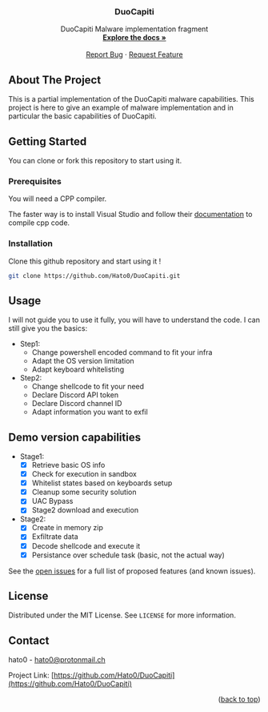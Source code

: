 <div id="top"></div>


<br />
<h3 align="center">DuoCapiti</h3>

  <p align="center">
    DuoCapiti Malware implementation fragment
    <br />
        <a href="https://github.com/Hato0/DuoCapiti"><strong>Explore the docs »</strong></a>
    <br />
    <br />
    <a href="https://github.com/Hato0/DuoCapiti/issues">Report Bug</a>
    ·
    <a href="https://github.com/Hato0/DuoCapiti/issues">Request Feature</a>
  </p>
</div>

## About The Project

This is a partial implementation of the DuoCapiti malware capabilities. This project is here to give an example of malware implementation and in particular the basic capabilities of DuoCapiti. 


## Getting Started

You can clone or fork this repository to start using it. 

### Prerequisites

You will need a CPP compiler.

The faster way is to install Visual Studio and follow their [documentation](https://learn.microsoft.com/en-us/visualstudio/ide/compiling-and-building-in-visual-studio?view=vs-2022) to compile cpp code.

### Installation

Clone this github repository and start using it !
```bash
git clone https://github.com/Hato0/DuoCapiti.git
```

## Usage

I will not guide you to use it fully, you will have to understand the code. 
I can still give you the basics: 
- Step1:
  - Change powershell encoded command to fit your infra
  - Adapt the OS version limitation 
  - Adapt keyboard whitelisting
- Step2:
  - Change shellcode to fit your need
  - Declare Discord API token
  - Declare Discord channel ID
  - Adapt information you want to exfil 

## Demo version capabilities

- Stage1:
  - [X] Retrieve basic OS info
  - [X] Check for execution in sandbox
  - [X] Whitelist states based on keyboards setup
  - [X] Cleanup some security solution
  - [X] UAC Bypass
  - [X] Stage2 download and execution
- Stage2:
  - [X] Create in memory zip
  - [X] Exfiltrate data
  - [X] Decode shellcode and execute it
  - [X] Persistance over schedule task (basic, not the actual way)

See the [open issues](https://github.com/Hato0/DuoCapiti) for a full list of proposed features (and known issues).

## License

Distributed under the MIT License. See `LICENSE` for more information.

## Contact

hato0 - hato0@protonmail.ch

Project Link: [https://github.com/Hato0/DuoCapiti](https://github.com/Hato0/DuoCapiti)

<p align="right">(<a href="#top">back to top</a>)</p>